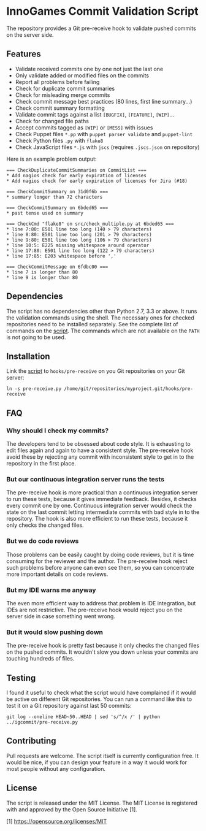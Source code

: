 InnoGames Commit Validation Script
==================================

The repository provides a Git pre-receive hook to validate pushed commits on
the server side.

Features
--------

* Validate received commits one by one not just the last one
* Only validate added or modified files on the commits
* Report all problems before failing
* Check for duplicate commit summaries
* Check for misleading merge commits
* Check commit message best practices (80 lines, first line summary...)
* Check commit summary formatting
* Validate commit tags against a list `[BUGFIX]`, `[FEATURE]`, `[WIP]`...
* Check for changed file paths
* Accept commits tagged as `[WIP]` or `[MESS]` with issues 
* Check Puppet files `*.pp` with `puppet parser validate` and `puppet-lint`
* Check Python files `.py` with `flake8`
* Check JavaScript files `*.js` with `jscs` (requires `.jscs.json` on repository)

Here is an example problem output:

```
=== CheckDuplicateCommitSummaries on CommitList ===
* Add nagios check for early expiration of licenses
* Add nagios check for early expiration of licenses for Jira (#18)

=== CheckCommitSummary on 31d0f6b ===
* summary longer than 72 characters

=== CheckCommitSummary on 6bded65 ===
* past tense used on summary

=== CheckCmd "flake8" on src/check_multiple.py at 6bded65 ===
* line 7:80: E501 line too long (140 > 79 characters)
* line 8:80: E501 line too long (201 > 79 characters)
* line 9:80: E501 line too long (106 > 79 characters)
* line 10:5: E225 missing whitespace around operator
* line 17:80: E501 line too long (122 > 79 characters)
* line 17:85: E203 whitespace before ','

=== CheckCommitMessage on 6fdbc00 ===
* line 7 is longer than 80
* line 9 is longer than 80
```

Dependencies
------------

The script has no dependencies other than Python 2.7, 3.3 or above.  It runs
the validation commands using the shell.  The necessary ones for checked
repositories need to be installed separately.  See the complete list of
commands on the [script](pre-receive.py).  The commands which are not available
on the `PATH` is not going to be used.

Installation
------------

Link the [script](pre-receive.py) to `hooks/pre-receive` on you Git
repositories on your Git server:

```shell
ln -s pre-receive.py /home/git/repositories/myproject.git/hooks/pre-receive
```

FAQ
---

### Why should I check my commits?

The developers tend to be obsessed about code style.  It is exhausting
to edit files again and again to have a consistent style.  The pre-receive
hook avoid these by rejecting any commit with inconsistent style to get
in to the repository in the first place.

### But our continuous integration server runs the tests

The pre-receive hook is more practical than a continuous integration server
to run these tests, because it gives immediate feedback.  Besides, it checks
every commit one by one.  Continuous integration server would check the state
on the last commit letting intermediate commits with bad style in to
the repository.  The hook is also more efficient to run these tests, because
it only checks the changed files.

### But we do code reviews

Those problems can be easily caught by doing code reviews, but it is time
consuming for the reviewer and the author.  The pre-receive hook reject such
problems before anyone can even see them, so you can concentrate more
important details on code reviews.

### But my IDE warns me anyway

The even more efficient way to address that problem is IDE integration, but
IDEs are not restrictive.  The pre-receive hook would reject you on the server
side in case something went wrong.

### But it would slow pushing down

The pre-receive hook is pretty fast because it only checks the changed files
on the pushed commits.  It wouldn't slow you down unless your commits are
touching hundreds of files.

Testing
-------

I found it useful to check what the script would have complained if it would
be active on different Git repositories.  You can run a command like this
to test it on a Git repository against last 50 commits:

```shell
git log --oneline HEAD~50..HEAD | sed 's/^/x /' | python ../igcommit/pre-receive.py
```

Contributing
------------

Pull requests are welcome.  The script itself is currently configuration free.
It would be nice, if you can design your feature in a way it would work
for most people without any configuration.

License
-------

The script is released under the MIT License.  The MIT License is registered
with and approved by the Open Source Initiative [1].

[1] https://opensource.org/licenses/MIT
